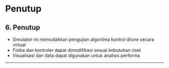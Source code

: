 # Penutup

## 6. Penutup

- Simulator ini memudahkan pengujian algoritma kontrol drone secara virtual
- Fisika dan kontroler dapat dimodifikasi sesuai kebutuhan riset
- Visualisasi dan data dapat digunakan untuk analisis performa

---
